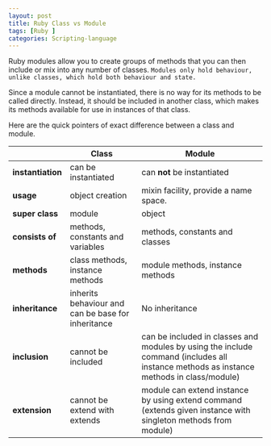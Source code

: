 ```yaml
---
layout: post
title: Ruby Class vs Module
tags: [Ruby ]
categories: Scripting-language
---
```



Ruby modules allow you to create groups of methods that you can then include or mix into any number of classes. `Modules only hold behaviour, unlike classes, which hold both behaviour and state.`

Since a module cannot be instantiated, there is no way for its methods to be called directly. Instead, it should be included in another class, which makes its methods available for use in instances of that class.

Here are the quick pointers of exact difference between a class and module.

<table>
  <thead>
    <tr>
      <th></th>
      <th>Class</th>
      <th>Module</th>
    </tr>
  </thead>
  <tbody>
    <tr>
      <td><b>instantiation</b></td>
      <td>can be instantiated</td>
      <td>can <b>not</b> be instantiated</td>
    </tr>
    <tr>
      <td><b>usage</b></td>
      <td>object creation</td>
      <td>mixin facility, provide a name space.</td>
    </tr>
    <tr>
      <td><b>super class</b></td>
      <td>module</td>
      <td>object</td>
    </tr>
    <tr>
      <td><b>consists of</b></td>
      <td>methods, constants and variables</td>
      <td>methods, constants and classes</td>
    </tr>
    <tr>
      <td><b>methods</b></td>
      <td>class methods, instance methods</td>
      <td>module methods, instance methods</td>
    </tr>
    <tr>
      <td><b>inheritance</b></td>
      <td>inherits behaviour and can be base for inheritance</td>
      <td>No inheritance</td>
    </tr>
    <tr>
      <td><b>inclusion</b></td>
      <td>cannot be included</td>
      <td>can be included in classes and modules by using the include command (includes all instance methods as instance methods in class/module)</td>
    </tr>
    <tr>
      <td><b>extension</b></td>
      <td>cannot be extend with extends</td>
      <td>module can extend instance by using extend command (extends given instance with singleton methods from module)</td>
    </tr>
  </tbody>
</table>